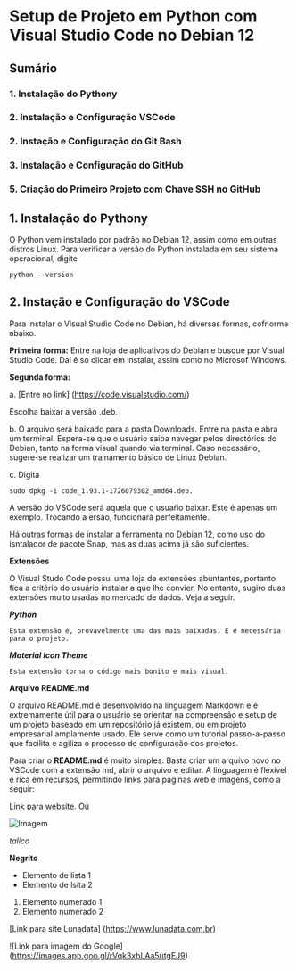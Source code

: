 # Setup de Projeto em Python com Visual Studio Code no Debian 12

## Sumário
### 1. Instalação do Pythony
### 2. Instalação e Configuração VSCode
### 2. Instação e Configuração do Git Bash
### 3. Instalação e Configuração do GitHub
### 5. Criação do Primeiro Projeto com Chave SSH no GitHub

## 1. Instalação do Pythony

O Python vem instalado por padrão no Debian 12, assim como em outras distros Linux. Para verificar a versão do Python instalada em seu sistema operacional, digite

    python --version


## 2. Instação e Configuração do VSCode

Para instalar o Visual Studio Code no Debian, há diversas formas, cofnorme abaixo.

**Primeira forma:**
    Entre na loja de aplicativos do Debian e busque por Visual Studio Code. Daí é só clicar em instalar, assim como no Microsof Windows.


**Segunda forma:**

a. [Entre no link] 
    (https://code.visualstudio.com/)
    
Escolha baixar a versão .deb. 

 b. O arquivo será baixado para a pasta Downloads. Entre na pasta e abra um terminal. Espera-se que o usuário saiba navegar pelos directórios do Debian, tanto na forma visual quando via terminal. Caso necessário, sugere-se realizar um trainamento básico de Linux Debian.

c. Digita 
    
    sudo dpkg -i code_1.93.1-1726079302_amd64.deb. 
    
A versão do VSCode será aquela que o usuaŕio baixar. Este é apenas um exemplo. Trocando a ersão, funcionará perfeitamente.


Há outras formas de instalar a ferramenta no Debian 12, como uso do isntalador de pacote Snap, mas as duas acima já são suficientes.

**Extensões**

O Visual Studo Code possui uma loja de extensões abuntantes, portanto fica a critério do usuário instalar a que lhe convier. No entanto, sugiro duas extensões muito usadas no mercado de dados. Veja a seguir.

***Python***

    Esta extensão é, provavelmente uma das mais baixadas. E é necessária para o projeto.

***Material Icon Theme***

    Esta extensão torna o código mais bonito e mais visual.



**Arquivo README.md**

O arquivo README.md é desenvolvido na linguagem Markdown e é extremamente útil para o usuário se orientar na compreensão e setup de um projeto baseado em um repositório já existem, ou em projeto empresarial amplamente usado. Ele serve como um tutorial passo-a-passo que facilita e agiliza o processo de configuração dos projetos.

Para criar o **README.md** é muito simples. Basta criar um arquivo novo no VSCode com a extensão md, abrir o arquivo e editar. A linguagem é flexível e rica em recursos, permitindo links para páginas web e imagens, como a seguir:

[Link para website](https://lunadata.com.br). Ou

![Imagem](https://miro.medium.com/v2/resize:fit:640/format:webp/1*06aeJgtJ4c4mUQOG3qIbCw.png)




*talico*

**Negrito**

- Elemento de lista 1
- Elemento de lsita 2

1) Elemento numerado 1
2) Elemento numerado 2

[Link para site Lunadata] (https://www.lunadata.com.br)

![Link para imagem do Google] (https://images.app.goo.gl/rVqk3xbLAa5utgEJ9)